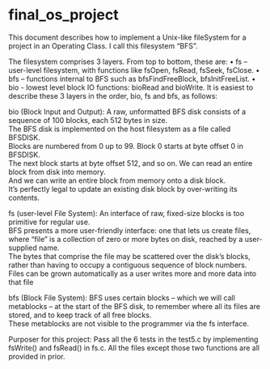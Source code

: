 # final_os_project

This document describes how to implement a Unix-like fileSystem for a project in an Operating Class. I call this filesystem “BFS”.

The filesystem comprises 3 layers.  From top to bottom, these are:
•	fs – user-level filesystem, with functions like fsOpen, fsRead, fsSeek, fsClose.
•	bfs – functions internal to BFS such as bfsFindFreeBlock, bfsInitFreeList.
•	bio - lowest level block IO functions: bioRead and bioWrite.
It is easiest to describe these 3 layers in the order, bio, fs and bfs, as follows:



bio (Block Input and Output): 
A raw, unformatted BFS disk consists of a sequence of 100 blocks, each 512 bytes in size.  
The BFS disk is implemented on the host filesystem as a file called BFSDISK.  
Blocks are numbered from 0 up to 99.  Block 0 starts at byte offset 0 in BFSDISK.  
The next block starts at byte offset 512, and so on.  We can read an entire block from disk into memory.  
And we can write an entire block from memory onto a disk block.  
It’s perfectly legal to update an existing disk block by over-writing its contents.  

fs (user-level File System):
An interface of raw, fixed-size blocks is too primitive for regular use.  
BFS presents a more user-friendly interface: one that lets us create files, 
where “file” is a collection of zero or more bytes on disk, reached by a user-supplied name.  
The bytes that comprise the file may be scattered over the disk’s blocks, 
rather than having to occupy a contiguous sequence of block numbers.  
Files can be grown automatically as a user writes more and more data into that file

bfs (Block File System): 
BFS uses certain blocks – which we will call metablocks – at the start of the BFS disk, 
to remember where all its files are stored, and to keep track of all free blocks.  
These metablocks are not visible to the programmer via the fs interface.



Purposer for this project:
Pass all the 6 tests in the test5.c by implementing fsWrite() and fsRead() in fs.c. 
All the files except those two functions are all provided in prior. 
